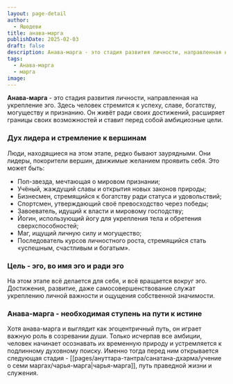 ```yaml
---
layout: page-detail
author:
  - Яшодеви
title: анава-марга
publishDate: 2025-02-03
draft: false
description: Анава-марга - это стадия развития личности, направленная на укрепление эго. Здесь человек стремится к успеху, славе, богатству, могуществу и признанию. Он живёт ради своих достижений, расширяет границы своих возможностей и ставит перед собой амбициозные цели.
tags:
  - Анава-марга
  - марга
image:
---
```

**Анава-марга** - это стадия развития личности, направленная на укрепление эго. Здесь человек стремится к успеху, славе, богатству, могуществу и признанию. Он живёт ради своих достижений, расширяет границы своих возможностей и ставит перед собой амбициозные цели.

### Дух лидера и стремление к вершинам

Люди, находящиеся на этом этапе, редко бывают заурядными. Они лидеры, покорители вершин, движимые желанием проявить себя. Это может быть:

- Поп-звезда, мечтающая о мировом признании;
- Учёный, жаждущий славы и открытия новых законов природы;
- Бизнесмен, стремящийся к богатству ради статуса и удовольствий;
- Спортсмен, утверждающий своё превосходство через победы;
- Завоеватель, идущий к власти и мировому господству;
- Йогин, использующий йогу для укрепления тела и обретения сверхспособностей;
- Маг, ищущий личную силу и могущество;
- Последователь курсов личностного роста, стремящийся стать «успешным, счастливым и богатым».

### Цель - эго, во имя эго и ради эго

На этом этапе всё делается для себя, и всё вращается вокруг эго. Достижения, развитие, даже самосовершенствование служат укреплению личной важности и ощущения собственной значимости.

### Анава-марга - необходимая ступень на пути к истине

Хотя анава-марга и выглядит как эгоцентричный путь, он играет важную роль в созревании души. Только исчерпав все амбиции, человек начинает осознавать их временную природу и устремляется к подлинному духовному поиску. Именно тогда перед ним открывается следующая стадия - [[pages/ануттара-тантра/санатана-дхарма/учение о семи маргах/чарья-марга|чарья-марга]], путь праведной жизни и служения.